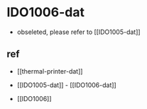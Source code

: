 
# IDO1006-dat

- obseleted, please refer to [[IDO1005-dat]]



## ref 

- [[thermal-printer-dat]] 

- [[IDO1005-dat]] - [[IDO1006-dat]]

- [[IDO1006]]